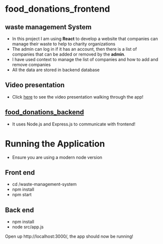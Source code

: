 # food_donations_frontend
## waste management System
* In this project I am using **React** to develop a website that companies can manage their waste to help to charity organizations
* The admin can log in if it has an account, then there is a list of companies that can be added or removed by the __admin__.
* I have used context to manage the list of companies and how to add and remove companies
* All the data are stored in backend database
## Video presentation
* Click [here](https://www.loom.com/share/6a7417decb794018a420f3715369a32d) to see the video presentation walking through the app!
## [food_donations_backend](https://github.com/masoudz88/food_donations_backend)
* It uses Node.js and Express.js to communicate with frontend!
# Running the Application
* Ensure you are using a modern node version
## Front end
* cd /waste-management-system
* npm install
* npm start
## Back end
* npm install
* node src/app.js

Open up http://localhost:3000/, the app should now be running!

